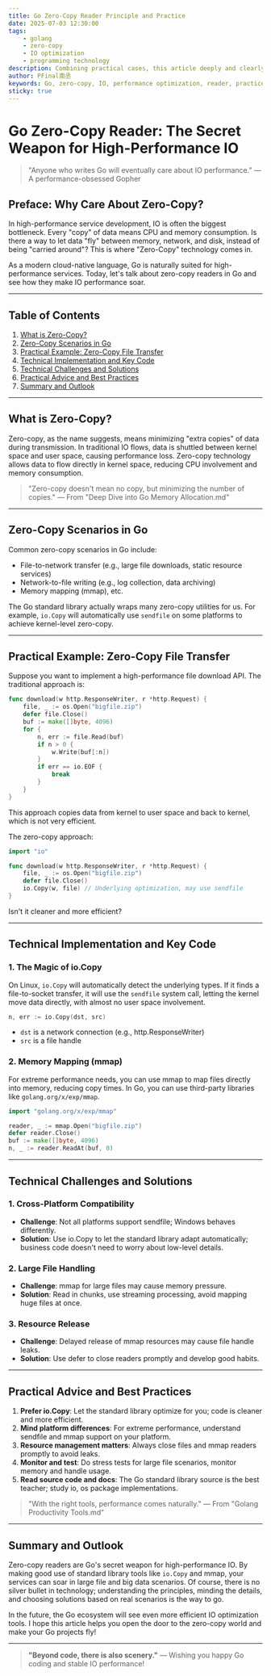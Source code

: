 ```yaml
---
title: Go Zero-Copy Reader Principle and Practice
date: 2025-07-03 12:30:00
tags:
    - golang
    - zero-copy
    - IO optimization
    - programming technology
description: Combining practical cases, this article deeply and clearly introduces the principle, implementation, technical challenges, and best practices of zero-copy readers in Go.
author: PFinal南丞
keywords: Go, zero-copy, IO, performance optimization, reader, practice, programming, technology, experience sharing
sticky: true
---
```


# Go Zero-Copy Reader: The Secret Weapon for High-Performance IO

> "Anyone who writes Go will eventually care about IO performance."
> — A performance-obsessed Gopher

## Preface: Why Care About Zero-Copy?

In high-performance service development, IO is often the biggest bottleneck. Every "copy" of data means CPU and memory consumption. Is there a way to let data "fly" between memory, network, and disk, instead of being "carried around"? This is where "Zero-Copy" technology comes in.

As a modern cloud-native language, Go is naturally suited for high-performance services. Today, let's talk about zero-copy readers in Go and see how they make IO performance soar.

---

## Table of Contents

1. [What is Zero-Copy?](#what-is-zero-copy)
2. [Zero-Copy Scenarios in Go](#zero-copy-scenarios-in-go)
3. [Practical Example: Zero-Copy File Transfer](#practical-example-zero-copy-file-transfer)
4. [Technical Implementation and Key Code](#technical-implementation-and-key-code)
5. [Technical Challenges and Solutions](#technical-challenges-and-solutions)
6. [Practical Advice and Best Practices](#practical-advice-and-best-practices)
7. [Summary and Outlook](#summary-and-outlook)

---

## What is Zero-Copy?

Zero-copy, as the name suggests, means minimizing "extra copies" of data during transmission. In traditional IO flows, data is shuttled between kernel space and user space, causing performance loss. Zero-copy technology allows data to flow directly in kernel space, reducing CPU involvement and memory consumption.

> "Zero-copy doesn't mean no copy, but minimizing the number of copies."
> — From "Deep Dive into Go Memory Allocation.md"

---

## Zero-Copy Scenarios in Go

Common zero-copy scenarios in Go include:

- File-to-network transfer (e.g., large file downloads, static resource services)
- Network-to-file writing (e.g., log collection, data archiving)
- Memory mapping (mmap), etc.

The Go standard library actually wraps many zero-copy utilities for us. For example, `io.Copy` will automatically use `sendfile` on some platforms to achieve kernel-level zero-copy.

---

## Practical Example: Zero-Copy File Transfer

Suppose you want to implement a high-performance file download API. The traditional approach is:

```go
func download(w http.ResponseWriter, r *http.Request) {
    file, _ := os.Open("bigfile.zip")
    defer file.Close()
    buf := make([]byte, 4096)
    for {
        n, err := file.Read(buf)
        if n > 0 {
            w.Write(buf[:n])
        }
        if err == io.EOF {
            break
        }
    }
}
```

This approach copies data from kernel to user space and back to kernel, which is not very efficient.

The zero-copy approach:

```go
import "io"

func download(w http.ResponseWriter, r *http.Request) {
    file, _ := os.Open("bigfile.zip")
    defer file.Close()
    io.Copy(w, file) // Underlying optimization, may use sendfile
}
```

Isn't it cleaner and more efficient?

---

## Technical Implementation and Key Code

### 1. The Magic of io.Copy

On Linux, `io.Copy` will automatically detect the underlying types. If it finds a file-to-socket transfer, it will use the `sendfile` system call, letting the kernel move data directly, with almost no user space involvement.

```go
n, err := io.Copy(dst, src)
```

- `dst` is a network connection (e.g., http.ResponseWriter)
- `src` is a file handle

### 2. Memory Mapping (mmap)

For extreme performance needs, you can use mmap to map files directly into memory, reducing copy times. In Go, you can use third-party libraries like `golang.org/x/exp/mmap`.

```go
import "golang.org/x/exp/mmap"

reader, _ := mmap.Open("bigfile.zip")
defer reader.Close()
buf := make([]byte, 4096)
n, _ := reader.ReadAt(buf, 0)
```

---

## Technical Challenges and Solutions

### 1. Cross-Platform Compatibility

- **Challenge**: Not all platforms support sendfile; Windows behaves differently.
- **Solution**: Use io.Copy to let the standard library adapt automatically; business code doesn't need to worry about low-level details.

### 2. Large File Handling

- **Challenge**: mmap for large files may cause memory pressure.
- **Solution**: Read in chunks, use streaming processing, avoid mapping huge files at once.

### 3. Resource Release

- **Challenge**: Delayed release of mmap resources may cause file handle leaks.
- **Solution**: Use defer to close readers promptly and develop good habits.

---

## Practical Advice and Best Practices

1. **Prefer io.Copy**: Let the standard library optimize for you; code is cleaner and more efficient.
2. **Mind platform differences**: For extreme performance, understand sendfile and mmap support on your platform.
3. **Resource management matters**: Always close files and mmap readers promptly to avoid leaks.
4. **Monitor and test**: Do stress tests for large file scenarios, monitor memory and handle usage.
5. **Read source code and docs**: The Go standard library source is the best teacher; study io, os package implementations.

> "With the right tools, performance comes naturally."
> — From "Golang Productivity Tools.md"

---

## Summary and Outlook

Zero-copy readers are Go's secret weapon for high-performance IO. By making good use of standard library tools like `io.Copy` and mmap, your services can soar in large file and big data scenarios. Of course, there is no silver bullet in technology; understanding the principles, minding the details, and choosing solutions based on real scenarios is the way to go.

In the future, the Go ecosystem will see even more efficient IO optimization tools. I hope this article helps you open the door to the zero-copy world and make your Go projects fly!

---

> **"Beyond code, there is also scenery."**
> — Wishing you happy Go coding and stable IO performance! 